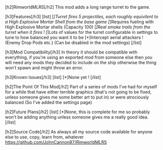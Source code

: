 [h2]RimworldMLRS[/h2]
This mod adds a long range turret to the game.

[h3]Features[/h3]
[list]
[*]Turret fires 5 projectiles, each roughly equivilent to a High Explosive Mortar Shell from the base game
[*]Requires fueling with High Explosive Mortar shells (Capacity 100)
[*]Real smoke trails from the turret when it fires !
[*]Lots of values for the turret configurable in settings to tune to how balanced you want it to be
[*]Intercept aerial attackers ! (Enemy Drop Pods etc.) (Can be disabled in the mod settings)
[/list]


[h3]Mod Compatibility[/h3]
In theory it should be compatible with everything, if you're using an exported mod from someone else then you will need any mods they decided to include on the ship otherwise the thing won't spawn and might throw an error.

[h3]Known Issues[/h3]
[list]
[*]None yet !
[/list]


[h2]The Point Of This Mod[/h2]
Part of a series of mods I've had for myself for a while that have either terrible graphics (that's not going to be fixed, unless someone gives me some better art to put in) or were atrociously balanced (So I've added the settings page)

[h2]Future Plans[/h2]
[list]
[*]None, this is complete for me so probably won't be adding anything unless someone gives me a really good idea.
[/list]

[h2]Source Code[/h2]
As always all my source code available for anyone else to use, copy, learn from, whatever
https://github.com/JohnCannon87/RimworldMLRS
